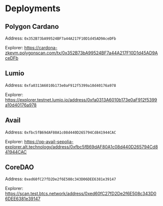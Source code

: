 # Deployments

## Polygon Cardano

Address: `0x352B73bA99524BF7a44A217F10D1d45AD9AceDFb`

Explorer: https://cardona-zkevm.polygonscan.com/tx/0x352B73bA99524BF7a44A217F10D1d45AD9AceDFb

## Lumio

Address: `0xfa0313A6010b173e0aF912f5399a10d40176a978`

Explorer: https://explorer.testnet.lumio.io/address/0xfa0313A6010b173e0aF912f5399a10d40176a978

## Avail

Address: `0xfbc5fB69dAF80A1c08d440D265794Cd841944CAC`

Explorer: https://op-avail-sepolia-explorer.alt.technology/address/0xfbc5fB69dAF80A1c08d440D265794Cd841944CAC

## CoreDAO

Address: `0xed60fC27fD2De2f6E508c343D06DEE6381e39147`

Explorer: https://scan.test.btcs.network/address/0xed60fC27fD2De2f6E508c343D06DEE6381e39147

##

